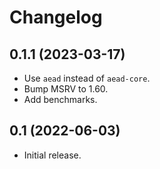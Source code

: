 # Changelog

## 0.1.1 (2023-03-17)

* Use `aead` instead of `aead-core`.
* Bump MSRV to 1.60.
* Add benchmarks.

## 0.1 (2022-06-03)

* Initial release.
